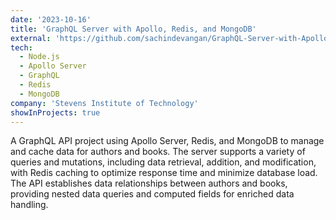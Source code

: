 ```yaml
---
date: '2023-10-16'
title: 'GraphQL Server with Apollo, Redis, and MongoDB'
external: 'https://github.com/sachindevangan/GraphQL-Server-with-Apollo-Redis-and-MongoDB'
tech:
  - Node.js
  - Apollo Server
  - GraphQL
  - Redis
  - MongoDB
company: 'Stevens Institute of Technology'
showInProjects: true
---
```


A GraphQL API project using Apollo Server, Redis, and MongoDB to manage and cache data for authors and books. The server supports a variety of queries and mutations, including data retrieval, addition, and modification, with Redis caching to optimize response time and minimize database load. The API establishes data relationships between authors and books, providing nested data queries and computed fields for enriched data handling.
